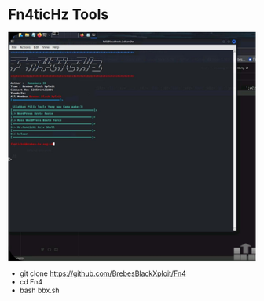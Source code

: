 # Fn4ticHz Tools

<img src="IMG-20220906-WA0011.jpg">

* git clone https://github.com/BrebesBlackXploit/Fn4
* cd Fn4
* bash bbx.sh
